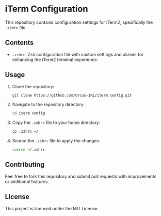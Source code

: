 # iTerm Configuration

This repository contains configuration settings for iTerm2, specifically the `.zshrc` file.

## Contents

- `.zshrc`: Zsh configuration file with custom settings and aliases for enhancing the iTerm2 terminal experience.

## Usage

1. Clone the repository:
    ```sh
    git clone https://github.com/Orcus-IRL/iterm.config.git
    ```
2. Navigate to the repository directory:
    ```sh
    cd iterm.config
    ```
3. Copy the `.zshrc` file to your home directory:
    ```sh
    cp .zshrc ~/
    ```
4. Source the `.zshrc` file to apply the changes:
    ```sh
    source ~/.zshrc
    ```

## Contributing

Feel free to fork this repository and submit pull requests with improvements or additional features.

## License

This project is licensed under the MIT License.

